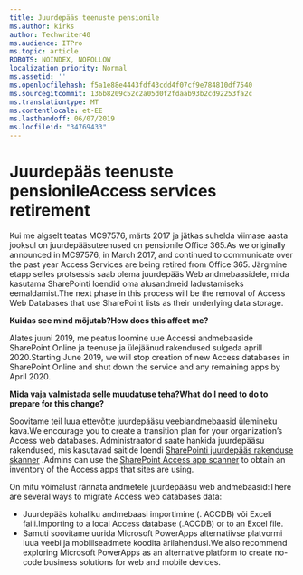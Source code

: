```yaml
---
title: Juurdepääs teenuste pensionile
ms.author: kirks
author: Techwriter40
ms.audience: ITPro
ms.topic: article
ROBOTS: NOINDEX, NOFOLLOW
localization_priority: Normal
ms.assetid: ''
ms.openlocfilehash: f5a1e88e4443fdf43cdd4f07cf9e784810df7540
ms.sourcegitcommit: 136b8209c52c2a05d0f2fdaab93b2cd92253fa2c
ms.translationtype: MT
ms.contentlocale: et-EE
ms.lasthandoff: 06/07/2019
ms.locfileid: "34769433"
---
```

# <a name="access-services-retirement"></a><span data-ttu-id="3111e-102">Juurdepääs teenuste pensionile</span><span class="sxs-lookup"><span data-stu-id="3111e-102">Access services retirement</span></span>

<span data-ttu-id="3111e-103">Kui me algselt teatas MC97576, märts 2017 ja jätkas suhelda viimase aasta jooksul on juurdepääsuteenused on pensionile Office 365.</span><span class="sxs-lookup"><span data-stu-id="3111e-103">As we originally announced in MC97576, in March 2017, and continued to communicate over the past year Access Services are being retired from Office 365.</span></span> <span data-ttu-id="3111e-104">Järgmine etapp selles protsessis saab olema juurdepääs Web andmebaasidele, mida kasutama SharePointi loendid oma alusandmeid ladustamiseks eemaldamist.</span><span class="sxs-lookup"><span data-stu-id="3111e-104">The next phase in this process will be the removal of Access Web Databases that use SharePoint lists as their underlying data storage.</span></span>

<span data-ttu-id="3111e-105">**Kuidas see mind mõjutab?**</span><span class="sxs-lookup"><span data-stu-id="3111e-105">**How does this affect me?**</span></span>

<span data-ttu-id="3111e-106">Alates juuni 2019, me peatus loomine uue Accessi andmebaaside SharePoint Online ja teenuse ja ülejäänud rakendused sulgeda aprill 2020.</span><span class="sxs-lookup"><span data-stu-id="3111e-106">Starting June 2019, we will stop creation of new Access databases in SharePoint Online and shut down the service and any remaining apps by April 2020.</span></span>

<span data-ttu-id="3111e-107">**Mida vaja valmistada selle muudatuse teha?**</span><span class="sxs-lookup"><span data-stu-id="3111e-107">**What do I need to do to prepare for this change?**</span></span>

<span data-ttu-id="3111e-108">Soovitame teil luua ettevõtte juurdepääsu veebiandmebaasid ülemineku kava.</span><span class="sxs-lookup"><span data-stu-id="3111e-108">We encourage you to create a transition plan for your organization’s Access web databases.</span></span> <span data-ttu-id="3111e-109">Administraatorid saate hankida juurdepääsu rakendused, mis kasutavad saitide loendi [SharePointi juurdepääs rakenduse skanner](https://github.com/SharePoint/PnP-Tools/tree/master/Solutions/SharePoint.AccessApp.Scanner) .</span><span class="sxs-lookup"><span data-stu-id="3111e-109">Admins can use the [SharePoint Access app scanner](https://github.com/SharePoint/PnP-Tools/tree/master/Solutions/SharePoint.AccessApp.Scanner) to obtain an inventory of the Access apps that sites are using.</span></span> 

<span data-ttu-id="3111e-110">On mitu võimalust rännata andmetele juurdepääsu web andmebaasid:</span><span class="sxs-lookup"><span data-stu-id="3111e-110">There are several ways to migrate Access web databases data:</span></span>

- <span data-ttu-id="3111e-111">Juurdepääs kohaliku andmebaasi importimine (. ACCDB) või Exceli faili.</span><span class="sxs-lookup"><span data-stu-id="3111e-111">Importing to a local Access database (.ACCDB) or to an Excel file.</span></span>
- <span data-ttu-id="3111e-112">Samuti soovitame uurida Microsoft PowerApps alternatiivse platvormi luua veebi ja mobiilseadmete koodita ärilahendusi.</span><span class="sxs-lookup"><span data-stu-id="3111e-112">We also recommend exploring Microsoft PowerApps as an alternative platform to create no-code business solutions for web and mobile devices.</span></span>